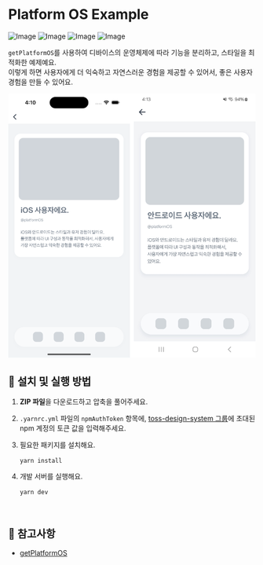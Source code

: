 # Platform OS Example

![Image](https://github.com/user-attachments/assets/e3e87c6f-75f1-4ad8-9c0f-1a4a13666f9f)
![Image](https://github.com/user-attachments/assets/de8efa61-1879-4916-8373-3537e63312fe)
![Image](https://github.com/user-attachments/assets/62eb3e4d-a6e1-493e-b76e-69bad926c2d8)
![Image](https://github.com/user-attachments/assets/5af3b63b-bda7-4ddb-9ae9-8c90fe747baf)

`getPlatformOS`를 사용하여 디바이스의 운영체제에 따라 기능을 분리하고, 스타일을 최적화한 예제예요.  
이렇게 하면 사용자에게 더 익숙하고 자연스러운 경험을 제공할 수 있어서, 좋은 사용자 경험을 만들 수 있어요.

<img src="../assets/with-platform-os-example-image.png" alt="with-platform-os-example-image" style="width: 670px;" />

<br />

## 🚀 설치 및 실행 방법

1. **ZIP 파일**을 다운로드하고 압축을 풀어주세요.

2. `.yarnrc.yml` 파일의 `npmAuthToken` 항목에, [toss-design-system 그룹](https://tossmini-docs.toss.im/tds-react-native/setup-npm/)에 초대된 npm 계정의 토큰 값을 입력해주세요.

3. 필요한 패키지를 설치해요.

   ```
   yarn install
   ```

4. 개발 서버를 실행해요.

   ```
   yarn dev
   ```

<br />

## 📌 참고사항

- [getPlatformOS](https://developers-apps-in-toss.toss.im/bedrock/reference/react-native-bedrock/%ED%99%98%EA%B2%BD%20%ED%99%95%EC%9D%B8/getPlatformOS.html)
